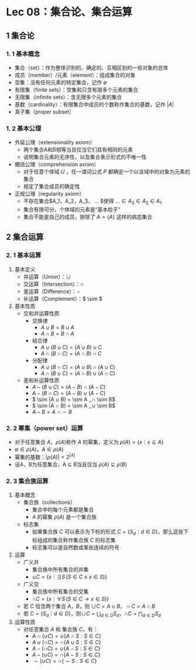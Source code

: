 # Lec 08：集合论、集合运算
## 1 集合论
### 1. 1 基本概念
* 集合（set）：作为整体识别的、确定的、互相区别的一些对象的总体
* 成员（member）/元素（element）：组成集合的对象
* 空集：没有任何元素的特定集合，记作 $∅$
* 有限集（finite sets）：空集和只含有限多个元素的集合
* 无限集（infinite sets）：含无限多个元素的集合
* 基数（cardinality）：有限集合中成员的个数称作集合的基数，记作 $|A|$
* 真子集（proper subset）

### 1. 2 基本公理
* 外延公理（extensionality axiom）
  * 两个集合A和B相等当且仅当它们具有相同的元素
  * 说明集合元素的无序性，以及集合表示形式的不唯一性
* 概括公理（comprehension axiom）
  * 对于任意个体域 $U$ ，任一谓词公式 $P$ 都确定一个以该域中的对象为元素的集合
  * 规定了集合成员的确定性
* 正规公理（regularity axiom）
  * 不存在集合$A_1，A_2，A_3， … $使得 $… ∈ A_3 ∈ A_2 ∈ A_1$
  * 集合有限可分，个体域的元素是“基本粒子”
  * 集合不能是自己的成员，排除了 $A=\{A\}$ 这样的病态集合

## 2 集合运算
### 2. 1 基本运算
1. 基本定义
   * 并运算（Union）：$∪$
   * 交运算（Intersection）：$∩$
   * 差运算（Difference）：$−$
   * 补运算（Complement）：$ \sim $
2. 基本性质
   * 交和并运算性质
     * 交换律
       * $A ∪ B = B ∪ A$
       * $A ∩ B = B ∩ A$
     * 结合律
       * $A ∪ (B ∪ C) = (A ∪ B) ∪ C$
       * $A ∩ (B ∩ C) = (A ∩ B) ∩ C$
     * 分配律 
       * $A ∪ (B ∩ C) = (A ∪ B) ∩ (A ∪ C)$
       * $A ∩ (B ∪ C) = (A ∩ B) ∪ (A ∩ C)$
   * 差和补运算性质
     * $A − (B ∪ C) = (A − B) ∩ (A − C)$
     * $A − (B ∩ C) = (A − B) ∪ (A − C)$
     * $ \sim (A ∪ B) = \sim A \,\,∩ \sim B$
     * $ \sim  (A ∩ B) = \sim A \,\,∪ \sim B$
     * $A − B = A \,\,∩ \sim B$
### 2. 2 幂集（power set）运算
* 对于任意集合 $A$，$\rho(A)$称作 $A$ 的幂集，定义为 $\rho (A) = \{x｜x ⊆ A\}$
* $∅ ∈ \rho(A) ，A ∈\rho(A)$
* 幂集的基数：$|\rho(A)|=2^{|A|}$
* 设A，B为任意集合，A ⊆ B当且仅当 $\rho(A) ⊆ \rho(B)$
###  2. 3 集合族运算
1. 基本概念
   * 集合族（collections）
     * 集合中的每个元素都是集合
     * $A$ 的幂集 $\rho(A)$ 是一个集合族
   * 标志集
     * 如果集合族 $C$ 可以表示为下标的形式 $C = \{S_d｜d ∈ D\}$，那么这些下标组成的集合称作集合族 $C$ 的标志集
     * 标志集可以是自然数或某些连续的符号
2. 运算
   * 广义并
     * 集合族中所有集合的并集
     * $∪ C = \{x｜∃S\,(S ∈ C ∧ x ∈ S)\}$
   * 广义交
     * 集合族中所有集合的交集
     * $∩ C = \{x｜∀S\,(S ∈ C → x ∈ S)\}$
   * 若 $C$ 恰含两个集合 $A，B$，则 $∪ C = A ∪ B， ∩ C = A ∩ B$
   * 若 $C = \{S_d｜d ∈ D\}$，则$∪ C = ⋃_{d∈D} S_d$，$∩ C = ⋂_{d∈D} S_d$
3. 运算性质
   * 对任意集合 $A$ 和 集合族 $C$，有：
     * $A ∩ (∪ C) =∪ \{A ∩ S: S ∈ C\}$
     * $A ∪ (∩ C) =∩ \{A ∪ S: S ∈ C\}$
     * $A − (∩ C) =∪ \{A − S: S ∈ C\}$
     * $A − (∪ C) =∩ \{A − S: S ∈ C\}$
     * $\sim (∪ C) =∩ \{\sim S: S ∈ C\}$

